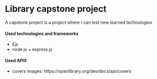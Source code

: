 <h1>Library capstone project</h1>
<p>A capstone project is a project where I can test new learned technologies</p>
<h4>Used technologies and frameworks</h4>
<ul>
    <li>Ejs</li>
    <li>node.js + express.js</li>
</ul>
<h4>Used APIS</h4>
<ul>
    <li>covers images: https://openlibrary.org/dev/docs/api/covers</li>
</ul>